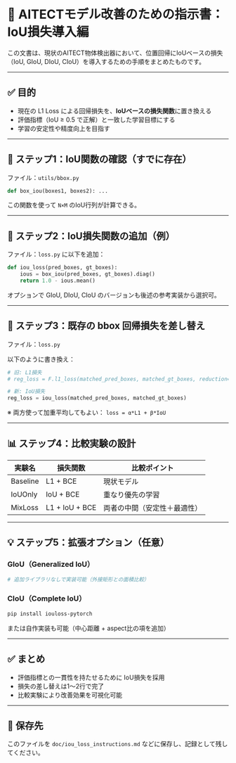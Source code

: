 # 📘 AITECTモデル改善のための指示書：IoU損失導入編

この文書は、現状のAITECT物体検出器において、位置回帰にIoUベースの損失（IoU, GIoU, DIoU, CIoU）を導入するための手順をまとめたものです。

---

## ✅ 目的
- 現在の L1 Loss による回帰損失を、**IoUベースの損失関数**に置き換える
- 評価指標（IoU ≥ 0.5 で正解）と一致した学習目標にする
- 学習の安定性や精度向上を目指す

---

## 🧱 ステップ1：IoU関数の確認（すでに存在）

ファイル：`utils/bbox.py`

```python
def box_iou(boxes1, boxes2): ...
```

この関数を使って `N×M` のIoU行列が計算できる。

---

## 🧪 ステップ2：IoU損失関数の追加（例）

ファイル：`loss.py` に以下を追加：

```python
def iou_loss(pred_boxes, gt_boxes):
    ious = box_iou(pred_boxes, gt_boxes).diag()
    return 1.0 - ious.mean()
```

オプションで GIoU, DIoU, CIoU のバージョンも後述の参考実装から選択可。

---

## 🔁 ステップ3：既存の bbox 回帰損失を差し替え

ファイル：`loss.py`

以下のように書き換え：

```python
# 旧: L1損失
# reg_loss = F.l1_loss(matched_pred_boxes, matched_gt_boxes, reduction='mean')

# 新: IoU損失
reg_loss = iou_loss(matched_pred_boxes, matched_gt_boxes)
```

※ 両方使って加重平均してもよい： `loss = α*L1 + β*IoU`

---

## 📊 ステップ4：比較実験の設計

| 実験名 | 損失関数 | 比較ポイント |
|--------|----------|---------------|
| Baseline | L1 + BCE | 現状モデル |
| IoUOnly | IoU + BCE | 重なり優先の学習 |
| MixLoss | L1 + IoU + BCE | 両者の中間（安定性＋最適性） |

---

## 💡 ステップ5：拡張オプション（任意）

### GIoU（Generalized IoU）

```python
# 追加ライブラリなしで実装可能（外接矩形との面積比較）
```

### CIoU（Complete IoU）

```bash
pip install iouloss-pytorch
```

または自作実装も可能（中心距離 + aspect比の項を追加）

---

## ✅ まとめ

- 評価指標との一貫性を持たせるために IoU損失を採用
- 損失の差し替えは1〜2行で完了
- 比較実験により改善効果を可視化可能

---

## 📂 保存先
このファイルを `doc/iou_loss_instructions.md` などに保存し、記録として残してください。
